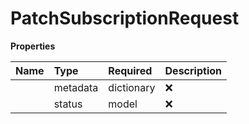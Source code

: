 # PatchSubscriptionRequest



**Properties**

| Name | Type | Required | Description |
| :-------- | :----------| :----------| :----------|
    | metadata | dictionary | ❌ |  |
    | status | model | ❌ |  |




<!-- This file was generated by liblab | https://liblab.com/ -->